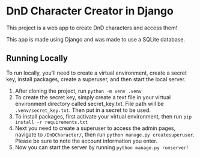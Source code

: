 # DnD Character Creator in Django
This project is a web app to create DnD characters and access them!

This app is made using Django and was made to use a SQLite database.

## Running Locally
To run locally, you'll need to create a virtual environment, create a secret key, install packages, create a superuser, and then start the local server.

1. After cloning the project, run `python -m venv .venv`
2. To create the secret key, simply create a text file in your virtual environment directory called secret_key.txt. File path will be `.venv/secret_key.txt`. Then put in a secret to be used.
3. To install packages, first activate your virtual environment, then run `pip install -r requirements.txt`
4. Next you need to create a superuser to access the admin pages, navigate to `/DnDCharacter/`, then run `python manage.py createsuperuser`. Please be sure to note the account information you enter.
5. Now you can start the server by running `python manage.py runserver`!
